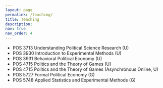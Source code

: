 ```yaml
---
layout: page
permalink: /teaching/
title: Teaching
description: 
nav: true
nav_order: 4
---
```


<ul>
 <li>POS 3713 Understanding Political Science Research (U) </li>
 <li>POS 3930 Introduction to Experimental Methods (U) </li>
 <li>POS 3931 Behavioral Political Economy (U) </li>
 <li>POS 4715 Politics and the Theory of Games (U) </li>
 <li>POS 4715 Politics and the Theory of Games (Asynchronous Online, U) </li>
 <li>POS 5727 Formal Political Economy (G) </li>
 <li>POS 5748 Applied Statistics and Experimental Methods (G) </li>
</ul>
